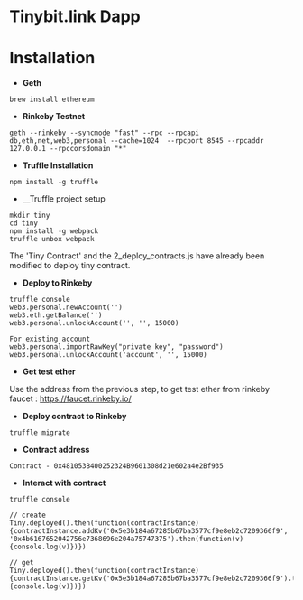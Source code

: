 Tinybit.link Dapp
==========


# Installation

- __Geth__
```
brew install ethereum
```  

- __Rinkeby Testnet__ 
```
geth --rinkeby --syncmode "fast" --rpc --rpcapi db,eth,net,web3,personal --cache=1024  --rpcport 8545 --rpcaddr 127.0.0.1 --rpccorsdomain "*"
```

- __Truffle Installation__
```
npm install -g truffle
```

- __Truffle project setup
```
mkdir tiny
cd tiny
npm install -g webpack
truffle unbox webpack

```

The 'Tiny Contract' and the 2_deploy_contracts.js have already been modified to deploy tiny contract.

- __Deploy to Rinkeby__
```
truffle console
web3.personal.newAccount('')
web3.eth.getBalance('')
web3.personal.unlockAccount('', '', 15000)

For existing account
web3.personal.importRawKey("private key", "password")
web3.personal.unlockAccount('account', '', 15000)
```

- __Get test ether__

Use the address from the previous step, to get test ether from rinkeby faucet : https://faucet.rinkeby.io/

- __Deploy contract to Rinkeby__
```
truffle migrate
```

- __Contract address__
```
Contract - 0x481053B400252324B9601308d21e602a4e2Bf935
```

- __Interact with contract__
```
truffle console

// create
Tiny.deployed().then(function(contractInstance) {contractInstance.addKv('0x5e3b184a67285b67ba3577cf9e8eb2c7209366f9', '0x4b6167652042756e7368696e204a75747375').then(function(v) {console.log(v)})})

// get
Tiny.deployed().then(function(contractInstance) {contractInstance.getKv('0x5e3b184a67285b67ba3577cf9e8eb2c7209366f9').then(function(v) {console.log(v)})})
```
